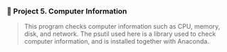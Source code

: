 ### 📎 Project 5. Computer Information
> This program checks computer information such as CPU, memory, disk, and network. The psutil used here is a library used to check computer information, and is installed together with Anaconda.
